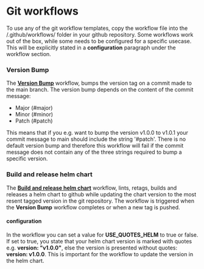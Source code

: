 # Git workflows
To use any of the git workflow templates, copy the workflow file into the /.github/workflows/ folder in your github repository. Some workflows work out of the box, while some needs to be configured for a specific usecase. This will be explicitly stated in a **configuration** paragraph under the workflow section. 

### Version Bump 
The [**Version Bump**](../templates/github-workflows/bump_version_main.yaml) workflow, bumps the version tag on a commit made to the main branch. The version bump depends on the content of the commit message:

* Major (#major)
* Minor (#minor)
* Patch (#patch)

This means that if you e.g. want to bump the version v1.0.0 to v1.0.1 your commit message to main should include the string '#patch'. There is no default version bump and therefore this workflow will fail if the commit message does not contain any of the three strings required to bump a specific version.

### Build and release helm chart
The [**Build and release helm chart**](../templates/github-workflows/build_release_helm_chart.yaml) workflow, lints, retags, builds and releases a helm chart to github while updating the chart version to the most resent tagged version in the git repository. The workflow is triggered when the **Version Bump** workflow completes or when a new tag is pushed. 

#### configuration
In the workflow you can set a value for **USE_QUOTES_HELM** to true or false.
If set to true, you state that your helm chart version is marked with quotes e.g. **version: "v1.0.0"**, else the version is presented without quotes: **version: v1.0.0**.
This is important for the workflow to update the version in the helm chart.
